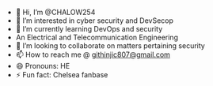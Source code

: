 - 👋 Hi, I’m @CHALOW254
- 👀 I’m interested in cyber security and DevSecop
- 🌱 I’m currently learning DevOps and security
- An Electrical and Telecommunication Engineering
- 💞️ I’m looking to collaborate on matters pertaining security 
- 📫 How to reach me @ githinjic807@gmail.com
- 😄 Pronouns: HE
- ⚡ Fun fact: Chelsea fanbase

<!---
CHALOW254/CHALOW254 is a ✨ special ✨ repository because its `README.md` (this file) appears on your GitHub profile.
You can click the Preview link to take a look at your changes.
--->
